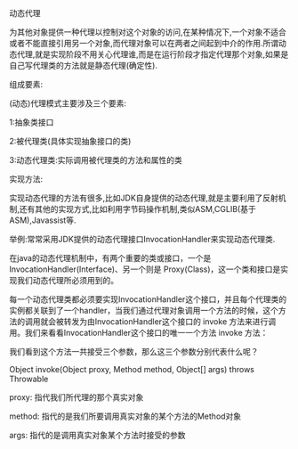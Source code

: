 动态代理

为其他对象提供一种代理以控制对这个对象的访问,在某种情况下,一个对象不适合或者不能直接引用另一个对象,而代理对象可以在两者之间起到中介的作用.所谓动态代理,就是实现阶段不用关心代理谁,而是在运行阶段才指定代理那个对象,如果是自己写代理类的方法就是静态代理(确定性).

组成要素:

(动态)代理模式主要涉及三个要素:

1:抽象类接口

2:被代理类(具体实现抽象接口的类)

3:动态代理类:实际调用被代理类的方法和属性的类

实现方法:

实现动态代理的方法有很多,比如JDK自身提供的动态代理,就是主要利用了反射机制,还有其他的实现方式,比如利用字节码操作机制,类似ASM,CGLIB(基于ASM),Javassist等.

举例:常常采用JDK提供的动态代理接口InvocationHandler来实现动态代理类.





在java的动态代理机制中，有两个重要的类或接口，一个是 InvocationHandler(Interface)、另一个则是 Proxy(Class)，这一个类和接口是实现我们动态代理所必须用到的。


每一个动态代理类都必须要实现InvocationHandler这个接口，并且每个代理类的实例都关联到了一个handler，当我们通过代理对象调用一个方法的时候，这个方法的调用就会被转发为由InvocationHandler这个接口的 invoke 方法来进行调用。我们来看看InvocationHandler这个接口的唯一一个方法 invoke 方法：


我们看到这个方法一共接受三个参数，那么这三个参数分别代表什么呢？

Object invoke(Object proxy, Method method, Object[] args) throws Throwable
 
proxy:  指代我们所代理的那个真实对象
 
method:  指代的是我们所要调用真实对象的某个方法的Method对象
 
args:  指代的是调用真实对象某个方法时接受的参数